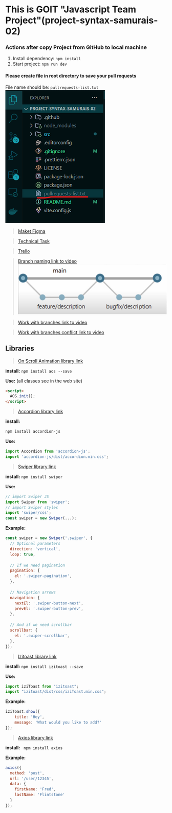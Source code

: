 
# This is GOIT "Javascript Team Project"(project-syntax-samurais-02)

### Actions after copy Project from GitHub to local machine
1. Install dependency: `npm install`
2. Start project: `npm run dev`

#### Please create file in root directory to save your pull requests
File name should be: `pullrequests-list.txt`
![alt text](./assets/img/image.png)

> [Maket Figma](https://www.figma.com/file/fww6BUe77KIm14vo9i8Agm/Portfolio?type=design&node-id=2-9&mode=design&t=zcCmVU4iSoP0lhae-0)

> [Technical Task](https://docs.google.com/spreadsheets/d/1azRSKj2AE0FayFVo_DkUqr6e6ZNelDiPhDzbWWYX3uc/edit#gid=0)

> [Trello](https://trello.com/b/uaiWkcM0/blended-js-project)

> [Branch naming link to video](https://www.youtube.com/watch?v=-2lFpVjdXEg&list=PLViULGko0FdhZ99yYnqB64F_4nVyvOPH5&index=14)
![alt text](./assets/img/image-1.png)

> [Work with branches link to video](https://www.youtube.com/watch?v=AJ8B4HhgZlw&list=PLViULGko0FdhZ99yYnqB64F_4nVyvOPH5&index=15)

> [Work with branches conflict link to video](https://www.youtube.com/watch?v=h-ESKO6r7_4&list=PLViULGko0FdhZ99yYnqB64F_4nVyvOPH5&index=17)

## Libraries


> [On Scroll Animation library link](https://michalsnik.github.io/aos/)

**install:**
` npm install aos --save `

**Use:** (all classes see in the web site)
```html
<script>
  AOS.init();
</script>
```

> [Accordion library link](https://github.com/michu2k/Accordion)

**install:**
```javascript
npm install accordion-js
```
**Use:**
```javascript
import Accordion from 'accordion-js';
import 'accordion-js/dist/accordion.min.css';
```

> [Swiper library link](https://swiperjs.com/swiper-api)

**install:**
```npm install swiper ```

**Use:**
```javascript
// import Swiper JS
import Swiper from 'swiper';
// import Swiper styles
import 'swiper/css';
const swiper = new Swiper(...);
```
**Example:**

```js
const swiper = new Swiper('.swiper', {
  // Optional parameters
  direction: 'vertical',
  loop: true,

  // If we need pagination
  pagination: {
    el: '.swiper-pagination',
  },

  // Navigation arrows
  navigation: {
    nextEl: '.swiper-button-next',
    prevEl: '.swiper-button-prev',
  },

  // And if we need scrollbar
  scrollbar: {
    el: '.swiper-scrollbar',
  },
});
```


> [Izitoast library link](https://izitoast.marcelodolza.com/)

**install:**
`npm install izitoast --save`

**Use:**
```js
import iziToast from "izitoast";
import "izitoast/dist/css/iziToast.min.css";
```
**Example:**
```js
iziToast.show({
    title: 'Hey',
    message: 'What would you like to add?'
});
```

>[Axios library link](https://axios-http.com/docs/intro)

**install:**
` npm install axios`

**Example:**
```js
axios({
  method: 'post',
  url: '/user/12345',
  data: {
    firstName: 'Fred',
    lastName: 'Flintstone'
  }
});
```
